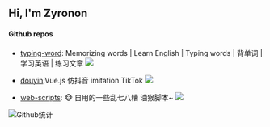 
## Hi,  I'm Zyronon

#### Github repos 

- [typing-word](https://github.com/zyronon/typing-word): Memorizing words | Learn English | Typing words | 背单词 | 学习英语 | 练习文章 [![](https://img.shields.io/github/stars/zyronon/typing-word)](https://github.com/zyronon/typing-word)

- [douyin](https://github.com/zyronon/douyin.git):Vue.js 仿抖音 imitation TikTok [![](https://img.shields.io/github/stars/zyronon/douyin)](https://github.com/zyronon/douyin.git)
 
- [web-scripts](https://github.com/zyronon/web-scripts): 🐵 自用的一些乱七八糟 油猴脚本~ [![](https://img.shields.io/github/stars/zyronon/web-scripts)](https://github.com/zyronon/typing-word)


 
 
![Github统计](https://github-readme-stats.vercel.app/api?username=Zyronon&bg_color=30,e96443,904e95&title_color=fff&text_color=fff)

